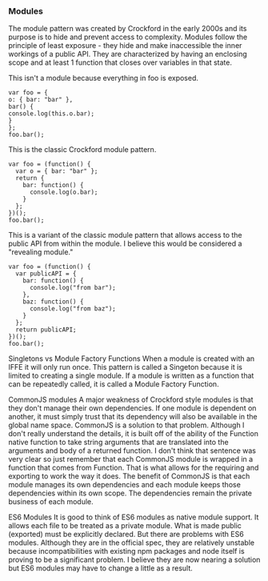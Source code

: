 ### Modules

The module pattern was created by Crockford in the early 2000s and its purpose is to hide and prevent access to complexity. Modules follow the principle of least exposure - they hide and make inaccessible the inner workings of a public API. They are characterized by having an enclosing scope and at least 1 function that closes over variables in that state.

This isn't a module because everything in foo is exposed.

```
var foo = {
o: { bar: "bar" },
bar() {
console.log(this.o.bar);
}
};
foo.bar();
```

This is the classic Crockford module pattern.

```
var foo = (function() {
  var o = { bar: "bar" };
  return {
    bar: function() {
      console.log(o.bar);
    }
  };
})();
foo.bar();
```

This is a variant of the classic module pattern that allows access to the public API from within the module. I believe this would be considered a "revealing module."

```
var foo = (function() {
  var publicAPI = {
    bar: function() {
      console.log("from bar");
    },
    baz: function() {
      console.log("from baz");
    }
  };
  return publicAPI;
})();
foo.bar();
```

Singletons vs Module Factory Functions
When a module is created with an IFFE it will only run once. This pattern is called a
Singeton because it is limited to creating a single module. If a module is written as a
function that can be repeatedly called, it is called a Module Factory Function.

CommonJS modules
A major weakness of Crockford style modules is that they don't manage their own dependencies.
If one module is dependent on another, it must simply trust that its dependency will also be
available in the global name space. CommonJS is a solution to that problem. Although I don't
really understand the details, it is built off of the ability of the Function native function
to take string arguments that are translated into the arguments and body of a returned
function. I don't think that sentence was very clear so just remember that each CommonJS
module is wrapped in a function that comes from Function. That is what allows for the
requiring and exporting to work the way it does. The benefit of CommonJS is that each module
manages its own dependencies and each module keeps those dependencies within its own scope.
The dependencies remain the private business of each module.

ES6 Modules
It is good to think of ES6 modules as native module support. It allows each file to be
treated as a private module. What is made public (exported) must be explicitly declared.
But there are problems with ES6 modules. Although they are in the official spec, they are
relatively unstable because incompatibilities with existing npm packages and node itself
is proving to be a significant problem. I believe they are now nearing a solution but ES6 modules
may have to change a little as a result.
